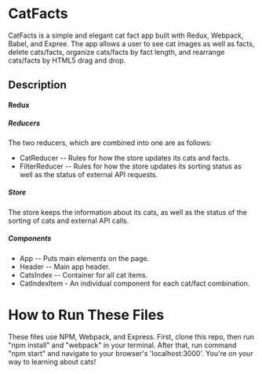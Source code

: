 # CatFacts

CatFacts is a simple and elegant cat fact app built with Redux, Webpack, Babel, and Expree.  The app allows a user to see cat images as well as facts, delete cats/facts, organize cats/facts by fact length, and rearrange cats/facts by HTML5 drag and drop.

## Description

#### Redux


##### Reducers
 The two reducers, which are combined into one are as follows:
* CatReducer -- Rules for how the store updates its cats and facts.
* FilterReducer -- Rules for how the store updates its sorting status as well as the status of external API requests.

##### Store
 The store keeps the information about its cats, as well as the status of the sorting of cats and external API calls.

##### Components
 * App -- Puts main elements on the page.
 * Header -- Main app header.
 * CatsIndex -- Container for all cat items.
 * CatIndexItem - An individual component for each cat/fact combination.

# How to Run These Files
These files use NPM, Webpack, and Express.  First, clone this repo, then run "npm install" and "webpack" in your terminal.  After that, run command "npm start" and navigate to your browser's 'localhost:3000'. You're on your way to learning about cats!
